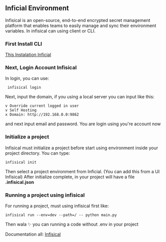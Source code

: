 ## Inficial Environment

Infisical is an open-source, end-to-end encrypted secret management platform that enables teams to easily manage and sync their environment variables.
In infisical can using client or CLI.

### First Install CLI 
[This Instalation Inficial](https://infisical.com/docs/cli/overview)

### Next, Login Account Infisical

In login, you can use:

```
 infisical login
```
Next, input the domain, if you using a local server you can input like this: 

```
v Override current logged in user       
v Self Hosting
x Domain: http://192.168.0.0:9862
```

and next input email and password. You are login using you're account now

### Initialize a project

Infisical must initialize a project before start using environment inside your project directory. You can type: 

```
infisical init
```
Then select a project environment from Inficial. (You can add this from a UI Infisical)
After initialize complete, in your project will have a file <b>.infisical.json</b>

### Running a project using infisical

For running a project, must using infisical first like: 
```
infisical run --env=dev --path=/ -- python main.py   
```
Then wala :sparkles: you can running a code without .env in your project

Documentation all: [Infisical](https://infisical.com/docs/)
